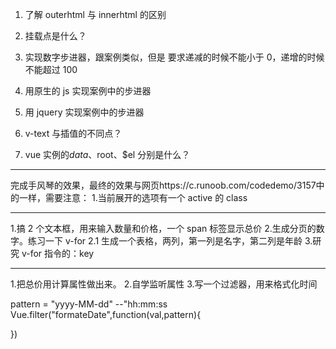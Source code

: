 1. 了解 outerhtml 与 innerhtml 的区别
2. 挂载点是什么？

3. 实现数字步进器，跟案例类似，但是
   要求递减的时候不能小于 0，递增的时候不能超过 100
4. 用原生的 js 实现案例中的步进器
5. 用 jquery 实现案例中的步进器
6. v-text 与插值的不同点？
7. vue 实例的$data、$root、\$el 分别是什么？

---

完成手风琴的效果，最终的效果与网页https://c.runoob.com/codedemo/3157中的一样，需要注意： 1.当前展开的选项有一个 active 的 class

---

1.搞 2 个文本框，用来输入数量和价格，一个 span 标签显示总价 2.生成分页的数字。练习一下 v-for
2.1 生成一个表格，两列，第一列是名字，第二列是年龄 3.研究 v-for 指令的：key

---

1.把总价用计算属性做出来。 2.自学监听属性 3.写一个过滤器，用来格式化时间

pattern = "yyyy-MM-dd" --"hh:mm:ss
Vue.filter("formateDate",function(val,pattern){

})
